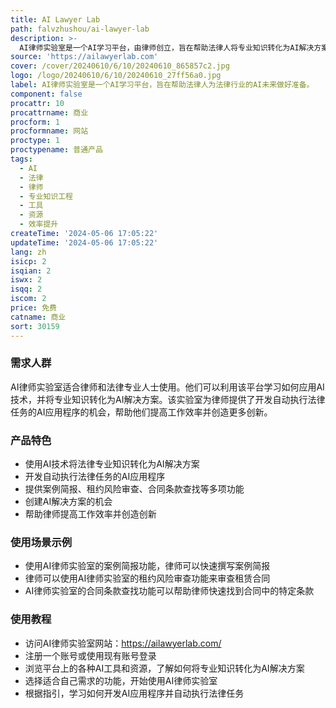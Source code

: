 ```yaml
---
title: AI Lawyer Lab
path: falvzhushou/ai-lawyer-lab
description: >-
  AI律师实验室是一个AI学习平台，由律师创立，旨在帮助法律人将专业知识转化为AI解决方案。通过工程化专业知识，律师可以使用AI技术来自动执行法律任务，提高效率并创造更多创新。该实验室提供丰富的工具和资源，帮助律师学习如何应用AI技术，并提升他们的专业知识工程能力。
source: 'https://ailawyerlab.com'
cover: /cover/20240610/6/10/20240610_865857c2.jpg
logo: /logo/20240610/6/10/20240610_27ff56a0.jpg
label: AI律师实验室是一个AI学习平台，旨在帮助法律人为法律行业的AI未来做好准备。
component: false
procattr: 10
procattrname: 商业
procform: 1
procformname: 网站
proctype: 1
proctypename: 普通产品
tags:
  - AI
  - 法律
  - 律师
  - 专业知识工程
  - 工具
  - 资源
  - 效率提升
createTime: '2024-05-06 17:05:22'
updateTime: '2024-05-06 17:05:22'
lang: zh
isicp: 2
isqian: 2
iswx: 2
isqq: 2
iscom: 2
price: 免费
catname: 商业
sort: 30159
---
```




### 需求人群
AI律师实验室适合律师和法律专业人士使用。他们可以利用该平台学习如何应用AI技术，并将专业知识转化为AI解决方案。该实验室为律师提供了开发自动执行法律任务的AI应用程序的机会，帮助他们提高工作效率并创造更多创新。

### 产品特色
* 使用AI技术将法律专业知识转化为AI解决方案
* 开发自动执行法律任务的AI应用程序
* 提供案例简报、租约风险审查、合同条款查找等多项功能
* 创建AI解决方案的机会
* 帮助律师提高工作效率并创造创新

### 使用场景示例
* 使用AI律师实验室的案例简报功能，律师可以快速撰写案例简报
* 律师可以使用AI律师实验室的租约风险审查功能来审查租赁合同
* AI律师实验室的合同条款查找功能可以帮助律师快速找到合同中的特定条款

### 使用教程
* 访问AI律师实验室网站：https://ailawyerlab.com/
* 注册一个账号或使用现有账号登录
* 浏览平台上的各种AI工具和资源，了解如何将专业知识转化为AI解决方案
* 选择适合自己需求的功能，开始使用AI律师实验室
* 根据指引，学习如何开发AI应用程序并自动执行法律任务

  
